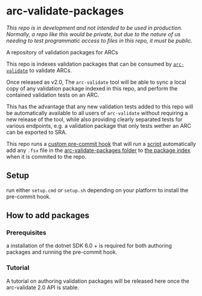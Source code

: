 # arc-validate-packages

_This repo is in development and not intended to be used in production. Normally, a repo like this would be private, but due to the nature of us needing to test programmatic access to files in this repo, it must be public._ 

A repository of validation packages for ARCs

This repo is indexes validation packages that can be consumed by [`arc-validate`](https://github.com/nfdi4plants/arc-validate) to validate ARCs.

Once released as v2.0, The `arc-validate` tool will be able to sync a local copy of any validation package indexed in this repo, and perform the contained validation tests on an ARC. 

This has the advantage that any new validation tests added to this repo will be automatically available to all users of `arc-validate` without requiring a new release of the tool, while also providing clearly separated tests for various endpoints, e.g. a validation package that only tests wether an ARC can be exported to SRA.

This repo runs a [custom pre-commit hook](pre-commit.sh) that will run a [script](./update-index.fsx) automatically add any `.fsx` file in the [arc-validate-packages folder](./arc-validate-packages/) to [the package index](./arc-validate-package-index.json) when it is commited to the repo.

## Setup

run either `setup.cmd` or `setup.sh` depending on your platform to install the pre-commit hook.

## How to add packages

### Prerequisites

a installation of the dotnet SDK 6.0 + is required for both authoring packages and running the pre-commit hook.

### Tutorial

A tutorial on authoring validation packages will be released here once the arc-validate 2.0 API is stable.
